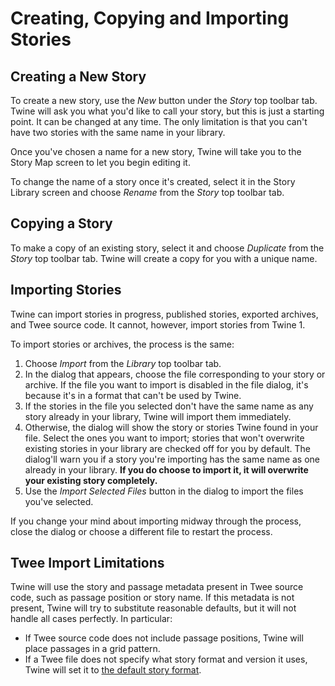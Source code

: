 # Creating, Copying and Importing Stories

## Creating a New Story

To create a new story, use the _New_ button under the _Story_ top toolbar tab.
Twine will ask you what you'd like to call your story, but this is just a
starting point. It can be changed at any time. The only limitation is that you
can't have two stories with the same name in your library.

Once you've chosen a name for a new story, Twine will take you to the Story Map
screen to let you begin editing it.

To change the name of a story once it's created, select it in the Story Library
screen and choose _Rename_ from the _Story_ top toolbar tab.

## Copying a Story

To make a copy of an existing story, select it and choose _Duplicate_ from the
_Story_ top toolbar tab. Twine will create a copy for you with a unique name.

## Importing Stories

Twine can import stories in progress, published stories, exported archives, and
Twee source code. It cannot, however, import stories from Twine 1.

To import stories or archives, the process is the same:

1. Choose _Import_ from the _Library_ top toolbar tab.
2. In the dialog that appears, choose the file corresponding to your story
   or archive. If the file you want to import is disabled in the file dialog,
   it's because it's in a format that can't be used by Twine.
3. If the stories in the file you selected don't have the same name as any story
   already in your library, Twine will import them immediately.
4. Otherwise, the dialog will show the story or stories Twine found in your
   file. Select the ones you want to import; stories that won't overwrite
   existing stories in your library are checked off for you by default. The
   dialog'll warn you if a story you're importing has the same name as one
   already in your library. **If you do choose to import it, it will overwrite
   your existing story completely.**
5. Use the _Import Selected Files_ button in the dialog to import the files
   you've selected.

If you change your mind about importing midway through the process, close the
dialog or choose a different file to restart the process.

## Twee Import Limitations

Twine will use the story and passage metadata present in Twee source code, such
as passage position or story name. If this metadata is not present, Twine will
try to substitute reasonable defaults, but it will not handle all cases
perfectly. In particular:

- If Twee source code does not include passage positions, Twine will place
  passages in a grid pattern.
- If a Twee file does not specify what story format and version it uses, Twine
  will set it to [the default story format](../story-formats/default.html).

